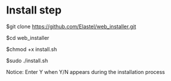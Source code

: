 # Install step
$git clone https://github.com/Elastel/web_installer.git

$cd web_installer 

$chmod +x install.sh 

$sudo ./install.sh 

Notice: Enter Y when Y/N appears during the installation process
